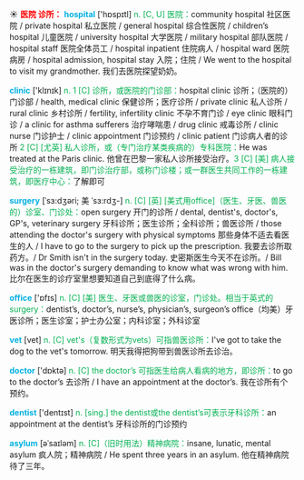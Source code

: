 ☀ <font color="red">**医院 诊所：**</font>
<font color="sky blue">**hospital**</font> ['hɒspɪtl] 
<font color="#00b050">n. [C, U] 医院：</font>community hospital 社区医院 / private hospital 私立医院 / general hospital 综合性医院 / children’s hospital 儿童医院 / university hospital 大学医院 / military hospital 部队医院 / hospital staff 医院全体员工 / hospital inpatient 住院病人 / hospital ward 医院病房 / hospital admission, hospital stay 入院；住院 / We went to the hospital to visit my grandmother. 我们去医院探望奶奶。

<font color="sky blue">**clinic**</font> ['klɪnɪk] 
<font color="#00b050">n. 1 [C] 诊所，或医院的门诊部：</font>hospital clinic 诊所；（医院的）门诊部 / health, medical clinic 保健诊所；医疗诊所 / private clinic 私人诊所 / rural clinic 乡村诊所 / fertility, infertility clinic 不孕不育门诊 / eye clinic 眼科门诊 / a clinic for asthma sufferers 治疗哮喘患 / drug clinic 戒毒诊所 / clinic nurse 门诊护士 / clinic appointment 门诊预约 / clinic patient 门诊病人者的诊所 <font color="#00b050">2 [C] [尤英] 私人诊所，或（专门治疗某类疾病的）专科医院：</font>He was treated at the Paris clinic. 他曾在巴黎一家私人诊所接受治疗。<font color="#00b050">3 [C] [美] 病人接受治疗的一栋建筑，即门诊治疗部，或称门诊楼；或一群医生共同工作的一栋建筑，即医疗中心：</font>了解即可
           
<font color="sky blue">**surgery**</font> [ˈsɜ:dʒəri; 美 ˈsɜ:rdʒ-]
<font color="#00b050">n. [C] [英] [美式用office]（医生、牙医、兽医的）诊室、门诊处：</font>open surgery 开门的诊所 / dental, dentist's, doctor's, GP's, veterinary surgery 牙科诊所；医生诊所；全科诊所；兽医诊所 / those attending the doctor's surgery with physical symptoms 那些身体不适去看医生的人 / I have to go to the surgery to pick up the prescription. 我要去诊所取药方。/ Dr Smith isn't in the surgery today. 史密斯医生今天不在诊所。/ Bill was in the doctor's surgery demanding to know what was wrong with him. 比尔在医生的诊疗室里想要知道自己到底得了什么病。

<font color="sky blue">**office**</font> ['ɒfɪs] 
<font color="#00b050">n. [C] [美] 医生、牙医或兽医的诊室，门诊处。相当于英式的surgery：</font>dentist’s, doctor’s, nurse’s, physician’s, surgeon’s office（均美）牙医诊所；医生诊室；护士办公室；内科诊室；外科诊室
           
<font color="sky blue">**vet**</font> [vet]
<font color="#00b050">n. [C] vet's（复数形式为vets）可指兽医诊所：</font>I've got to take the dog to the vet's tomorrow. 明天我得把狗带到兽医诊所去诊治。

<font color="sky blue">**doctor**</font> ['dɒktə] 
<font color="#00b050">n. [C] the doctor’s 可指医生给病人看病的地方，即诊所：</font>to go to the doctor’s 去诊所 / I have an appointment at the doctor’s. 我在诊所有个预约。

<font color="sky blue">**dentist**</font> ['dentɪst] 
<font color="#00b050">n. [sing.] the dentist或the dentist’s可表示牙科诊所：</font>an appointment at the dentist’s 牙科诊所的门诊预约
        
<font color="sky blue">**asylum**</font> [əˈsaɪləm]
<font color="#00b050">n. [C]（旧时用法）精神病院：</font>insane, lunatic, mental asylum 疯人院；精神病院 / He spent three years in an asylum. 他在精神病院待了三年。

